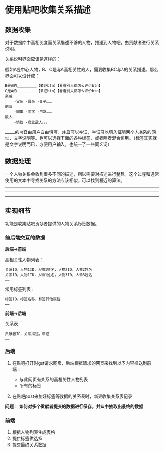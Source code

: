 # 使用贴吧收集关系描述
## 数据收集

对于数据库中高相关度而关系描述不够的人物，推送到人物吧，由贡献者进行关系说明。

关系说明界面应该是这样的：

假如A是中心人物，B、C是与A高相关性的人，需要收集BC与A的关系描述。那么界面可以设计成：

	B是A的_________【举证btn】【看看别人都怎么评价btn】
	C是A的_________【举证btn】【看看别人都怎么评价btn】
	亲戚
		-父亲 -母亲 -妻子。。。
	朋友
		-同事 -同学 -朋友。。。
	敌人
		-情敌 -商业敌人。。。

_____的内容由用户自由填写，并且可以举证，举证可以填入证明两个人关系的网址、文字说明等。也可以选择下面的各种标签，或者两者混合使用。（标签其实就是文字说明而已，方便用户输入，也统一了一些同义词）

## 数据处理
一个人物关系会收到很多不同的描述，所以需要对描述进行整理。这个过程和通常使用的文本中寻找关系的方法应该相似，可以找到相近的算法。

---

---

---


## 实现细节
功能是收集贴吧贡献者提供的人物关系标签数据。

### 前后端交互的数据
**后端->前端**

高相关性人物列表：

	关系ID，人物1ID，人物1姓名，人物2ID，人物2姓名
	关系ID，人物1ID，人物1姓名，人物3ID，人物3姓名
	……

常用标签列表：

	标签ID，标签名称，标签其他属性
	……

**前端->后端**

关系表：

	贡献者ID，关系描述，举证
	……

### 后端

1. 在贴吧打开时get请求网页，后端根据请求的网页来找到以下内容推送到前端：
	- 与此网页有关系的高相关性人物列表
	- 所有的标签

3. 在贴吧post来加好标签等数据的关系表时，新建收集关系表记录

**问题**：
**如何对多个贡献者提交的数据进行保存，并从中抽取出最终的数据**

### 前端
1. 根据人物列表生成表格
1. 提供标签供选择
1. 提交最终关系数据
